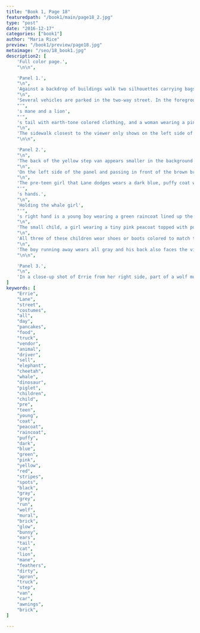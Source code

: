 ```yaml
---
title: "Book 1, Page 18"
featuredpath: "/book1/main/page18_2.jpg"
type: "post"
date: "2016-12-17"
categories: ["book1"]
author: "Maria Rice"
preview: "/book1/preview/page18.jpg"
metaimage: "/seo/18_book1.jpg"
description2: [
    'Full color page.',
    "\n\n",

    'Panel 1.',
    "\n",
    'Against a backdrop of buildings walk two silhouettes carrying bags. They emerge from behind a blue car parked next to the sidewalk and in front of a green building with red awnings on its windows. On the building',"'",'s left stands a taller brown building with tall windows and beyond that a purple building disappearing from view. To the right of the green building stands a navy blue, slightly shorter, one with a mural depicting a large light-blue hand reaching down from the top right corner of the building to the center with a clenched fist, from which yellow lightning bolts radiate. A white sign above a door on its left side reads, "ASHROOT STUDIO". A red brick building to the right of that one is partially obscured by the panel cutoff.',
    "\n",
    'Several vehicles are parked in the two-way street. In the foreground, a red truck with a white roof sits next to the sidewalk on the side of the street closer to the viewer, on the right side of the panel. Also on the right side of the panel but parked on the far side of the street is a yellow step van with yellow and red text wrapped across the side of it that reads, "ALL DAY PANCAKES". Red and yellow lines parallel to the text run diagonally across the side of the step van and horizontally across the back of it. Three figures stand in the street near the open driver side door: a bearded, dark-skinned man with a red ball cap and dirty white apron, a man with his back to the viewer wearing a lion',
    "'",
    's mane and a lion',
    "'",
    's tail with earth-tone colored clothing, and a woman wearing a pink wig and a blue skin-tight outfit lined with bright green feathers around the neck, waist, and arms.',
    "\n",
    'The sidewalk closest to the viewer only shows on the left side of the panel, due to the angle of the shot. On it, a black rectangular merchandise stand obscures the view of the blue car and brown building in the background. Dozens of colorful animal-themed masks hang on display upon the two sides of the stand visible to the viewer. Two yellow signs on top of the stand read "MASKS" and "HATS". In front of the stand, a woman with a light purple shirt wears cat ears over her brown hair and a cat tail tucked into her blue jeans. She bends slightly to help a girl wearing a white jacket and pink pants put on a white hat with bunny ears. A tall man wearing a brown fedora hat, a green t-shirt, and orange cargo shorts stands near them appearing to count money.',
    "\n\n",

    'Panel 2.',
    "\n",
    'The back of the yellow step van appears smaller in the background in a shot centered on a sidewalk, to the left of which the step van is parked. A red brick building and a navy blue building line the right side of the sidewalk and recede into the background. An alleyway littered with cans partially separate the red brick building and a brown brick building  showing in the foreground, also lining the right side of the sidewalk.',
    "\n",
    'On the left side of the panel and passing in front of the brown brick building walk the two teenage girls. Errie, positioned closer to the edge of the sidewalk, holds the strap of her pink backpack currently slung over her back. She still wears the red painted cardboard cutout wings on her arms, the red jacket, the yellow shirt underneath, and blue jeans. She also wears black tennis shoes and her hood is still pulled over her red hair. She looks toward the right side of the panel as her smiling companion, to her left, bumps into her to avoid collison with a band of children rushing past. Lane continues to wear her green hoodie (with the hood down) and light blue capris. She also wears white shoes on her feet and gray headphones over her short black curls. Her limegreen messenger bag hangs against her right side from its single strap over her right shoulder. She grasps the strap with both hands, revealing the green snake mask hanging from its elastic band on her left arm.',
    "\n",
    'The pre-teen girl that Lane dodges wears a dark blue, puffy coat with a hood partially hiding her face. Attached to the back of the hood is a fin and the side is marked with white, similar to that of a killer whale. She swerves toward the right side of the panel to avoid running into Lane, followed by a chain of two children grasping each other',
    "'",
    's hands.',
    "\n",
    'Holding the whale girl',
    "'",
    's right hand is a young boy wearing a green raincoat lined up the back with triangular spikes. The spikes also line the top of a green dinosaur tail attached to the back of the raincoat. The boy', "'", 's face shows under the green hood as he turns to look at the even smaller child behind him, whose hand he holds in his right. The words "COME ON!" are scribbled next to the boy', "'", 's mouth.',
    "\n",
    'The small child, a girl wearing a tiny pink peacoat topped with pointed pink ears on its hood and to which a curly tail is attached at the back, holds a white teddy bear in her right arm and holds the dinosaur boy', "'", 's hand with her left, her back to the viewer. A pink skirt peeks from underneath her coat. The words "WAIT FOR ME!" are scribbled next to her head.',
    "\n",
    'All three of these children wear shoes or boots colored to match their coats. The chain of children swerves from the bottom right to the left and curves back to the right, past Lane, following another pre-teen girl wearing a yellow jacket covered in black dots that also has a cheetah tail hanging from the back of it. This girl', "'", 's back faces the viewer, showing that her hood is down underneath her straight brown hair. The hood has round ears attached to it. She wears blue jeans and brown boots as she runs down the right side of the sidewalk, making a bee-line for another little boy running away further down the sidewalk. Words scribbled above the cheetah girl', "'", 's head read "GET BACK HERE!".',
    "\n",
    'The boy running away wears all gray and his back also faces the viewer as he runs. Two large ears are attached on either side of his hooded head and a short tail hangs from the back of his jacket. The words scribbled above his head read "HEHEHEE!".',
    "\n\n",

    'Panel 3.',
    "\n",
    'In a close-up shot of Errie from her right side, part of a wolf mural looms in the background on the brown brick wall behind her. The black wolf enveloped in a yellow glow has his head lowered and positioned on the left side of the panel, baring its white teeth. Errie appears on the right side of the panel, grasping the straps of her pink backpack and her smiling, oblivious face is fully visible to the viewer as she looks ahead, revealing that she doesn',"'",'t see the mural as she walks past it.',
]
keywords: [
    "Errie", 
    "Lane",
    "street",
    "costumes",
    "all",
    "day",
    "pancakes",
    "food",
    "truck",
    "vendor",
    "animal",
    "driver",
    "sell",
    "elephant",
    "cheetah",
    "whale",
    "dinosaur",
    "piglet",
    "children",
    "child",
    "pre",
    "teen",
    "young",
    "coat",
    "peacoat",
    "raincoat",
    "puffy",
    "dark",
    "blue",
    "green",
    "pink",
    "yellow",
    "red",
    "stripes",
    "spots",
    "black",
    "gray",
    "grey",
    "run",
    "wolf",
    "mural",
    "brick",
    "glow",
    "bunny",
    "ears",
    "tail",
    "cat",
    "lion",
    "mane",
    "feathers",
    "dirty",
    "apron",
    "truck",
    "step",
    "van",
    "car",
    "awnings",
    "brick",
]

---
```

